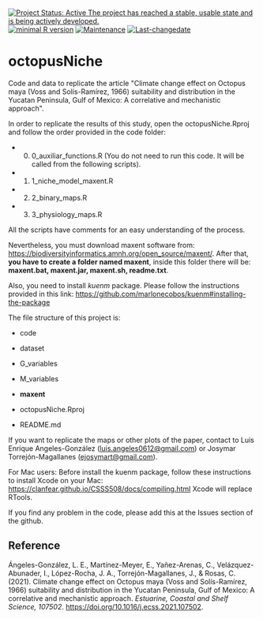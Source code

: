 <br>

<!-- badges: start -->
[![Project Status: Active The project has reached a stable, usable state and is being actively developed.](https://www.repostatus.org/badges/latest/active.svg)](https://www.repostatus.org/#active)
[![minimal R version](https://img.shields.io/badge/R%3E%3D-3.6-6666ff.svg)](https://cran.r-project.org/)
[![Maintenance](https://img.shields.io/badge/Maintained%3F-yes-green.svg)](https://GitHub.com/Naereen/StrapDown.js/graphs/commit-activity)
[![Last-changedate](https://img.shields.io/badge/last%20change-2021--07--12-yellowgreen.svg)](/commits/master)
<!-- badges: end -->

# octopusNiche
Code and data to replicate the article "Climate change effect on Octopus maya (Voss and Solís-Ramírez, 1966) suitability and distribution in the Yucatan Peninsula, Gulf of Mexico: A correlative and mechanistic approach".

In order to replicate the results of this study, open the octopusNiche.Rproj and follow the order provided in the code folder:

* 0) 0_auxiliar_functions.R (You do not need to run this code. It will be called from the following scripts).

* 1) 1_niche_model_maxent.R

* 2) 2_binary_maps.R

* 3) 3_physiology_maps.R

All the scripts have comments for an easy understanding of the process.

Nevertheless, you must download maxent software from: https://biodiversityinformatics.amnh.org/open_source/maxent/. After that, **you have to create a folder named maxent**, inside this folder there will be: **maxent.bat, maxent.jar, maxent.sh, readme.txt**.

Also, you need to install *kuenm* package. Please follow the instructions provided in this link: https://github.com/marlonecobos/kuenm#installing-the-package


The file structure of this project is:

- code

- dataset

- G_variables

- M_variables

- **maxent**

- octopusNiche.Rproj

- README.md


If you want to replicate the maps or other plots of the paper, contact to Luis Enrique Angeles-González (luis.angeles0612@gmail.com) or Josymar Torrejón-Magallanes (ejosymart@gmail.com).

For Mac users: Before install the kuenm package, follow these instructions to install Xcode on your Mac: https://clanfear.github.io/CSSS508/docs/compiling.html
Xcode will replace RTools.

If you find any problem in the code, please add this at the Issues section of the github.


## Reference

Ángeles-González, L. E., Martínez-Meyer, E., Yañez-Arenas, C., Velázquez-Abunader, I., López-Rocha, J. A., Torrejón-Magallanes, J., & Rosas, C. (2021). Climate change effect on Octopus maya (Voss and Solís-Ramírez, 1966) suitability and distribution in the Yucatan Peninsula, Gulf of Mexico: A correlative and mechanistic approach. *Estuarine, Coastal and Shelf Science, 107502*. https://doi.org/10.1016/j.ecss.2021.107502.